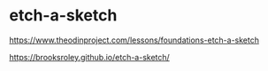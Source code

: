 # etch-a-sketch

https://www.theodinproject.com/lessons/foundations-etch-a-sketch

https://brooksroley.github.io/etch-a-sketch/
